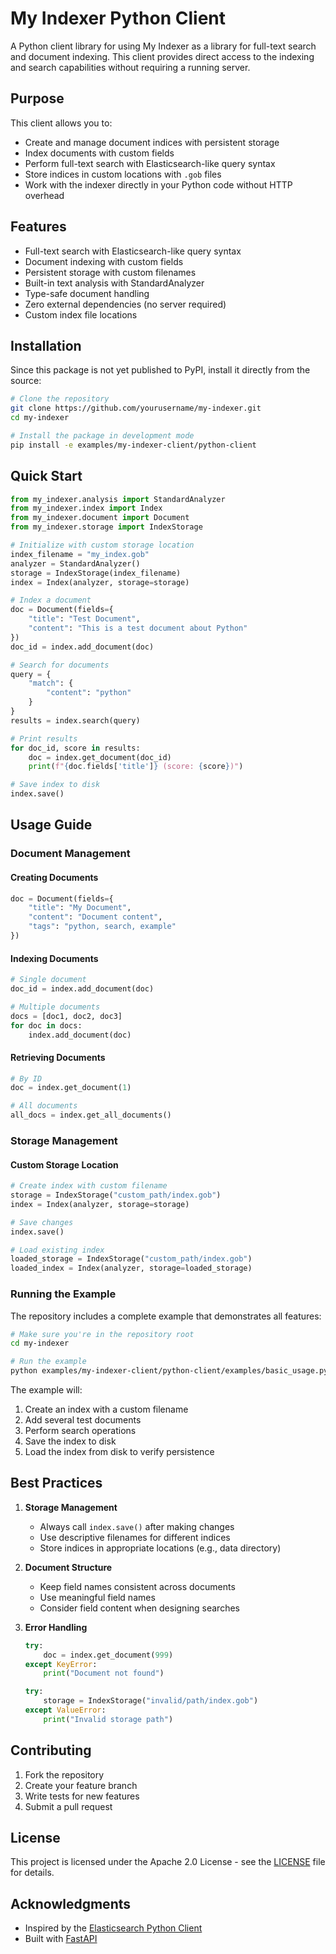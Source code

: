 # My Indexer Python Client

A Python client library for using My Indexer as a library for full-text search and document indexing. This client provides direct access to the indexing and search capabilities without requiring a running server.

## Purpose

This client allows you to:
- Create and manage document indices with persistent storage
- Index documents with custom fields
- Perform full-text search with Elasticsearch-like query syntax
- Store indices in custom locations with `.gob` files
- Work with the indexer directly in your Python code without HTTP overhead

## Features

- Full-text search with Elasticsearch-like query syntax
- Document indexing with custom fields
- Persistent storage with custom filenames
- Built-in text analysis with StandardAnalyzer
- Type-safe document handling
- Zero external dependencies (no server required)
- Custom index file locations

## Installation

Since this package is not yet published to PyPI, install it directly from the source:

```bash
# Clone the repository
git clone https://github.com/yourusername/my-indexer.git
cd my-indexer

# Install the package in development mode
pip install -e examples/my-indexer-client/python-client
```

## Quick Start

```python
from my_indexer.analysis import StandardAnalyzer
from my_indexer.index import Index
from my_indexer.document import Document
from my_indexer.storage import IndexStorage

# Initialize with custom storage location
index_filename = "my_index.gob"
analyzer = StandardAnalyzer()
storage = IndexStorage(index_filename)
index = Index(analyzer, storage=storage)

# Index a document
doc = Document(fields={
    "title": "Test Document",
    "content": "This is a test document about Python"
})
doc_id = index.add_document(doc)

# Search for documents
query = {
    "match": {
        "content": "python"
    }
}
results = index.search(query)

# Print results
for doc_id, score in results:
    doc = index.get_document(doc_id)
    print(f"{doc.fields['title']} (score: {score})")

# Save index to disk
index.save()
```

## Usage Guide

### Document Management

#### Creating Documents
```python
doc = Document(fields={
    "title": "My Document",
    "content": "Document content",
    "tags": "python, search, example"
})
```

#### Indexing Documents
```python
# Single document
doc_id = index.add_document(doc)

# Multiple documents
docs = [doc1, doc2, doc3]
for doc in docs:
    index.add_document(doc)
```

#### Retrieving Documents
```python
# By ID
doc = index.get_document(1)

# All documents
all_docs = index.get_all_documents()
```

### Storage Management

#### Custom Storage Location
```python
# Create index with custom filename
storage = IndexStorage("custom_path/index.gob")
index = Index(analyzer, storage=storage)

# Save changes
index.save()

# Load existing index
loaded_storage = IndexStorage("custom_path/index.gob")
loaded_index = Index(analyzer, storage=loaded_storage)
```

### Running the Example

The repository includes a complete example that demonstrates all features:

```bash
# Make sure you're in the repository root
cd my-indexer

# Run the example
python examples/my-indexer-client/python-client/examples/basic_usage.py
```

The example will:
1. Create an index with a custom filename
2. Add several test documents
3. Perform search operations
4. Save the index to disk
5. Load the index from disk to verify persistence

## Best Practices

1. **Storage Management**
   - Always call `index.save()` after making changes
   - Use descriptive filenames for different indices
   - Store indices in appropriate locations (e.g., data directory)

2. **Document Structure**
   - Keep field names consistent across documents
   - Use meaningful field names
   - Consider field content when designing searches

3. **Error Handling**
   ```python
   try:
       doc = index.get_document(999)
   except KeyError:
       print("Document not found")

   try:
       storage = IndexStorage("invalid/path/index.gob")
   except ValueError:
       print("Invalid storage path")
   ```

## Contributing

1. Fork the repository
2. Create your feature branch
3. Write tests for new features
4. Submit a pull request

## License

This project is licensed under the Apache 2.0 License - see the [LICENSE](LICENSE) file for details.

## Acknowledgments

- Inspired by the [Elasticsearch Python Client](https://github.com/elastic/elasticsearch-py)
- Built with [FastAPI](https://fastapi.tiangolo.com/)
